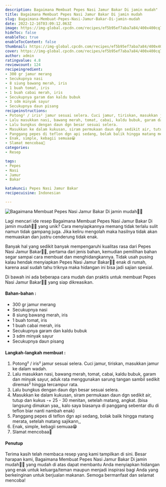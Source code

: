 ```yaml
---
description: Bagaimana Membuat Pepes Nasi Jamur Bakar Di jamin mudah"
title: Bagaimana Membuat Pepes Nasi Jamur Bakar Di jamin mudah
slug: Bagaimana-Membuat-Pepes-Nasi-Jamur-Bakar-Di-jamin-mudah
date: 2022-12-16T03:09:12.063Z
image: https://img-global.cpcdn.com/recipes/ef5b95ef7aba7a84/400x400cq70/photo.jpg
hideToc: false
enableToc: true
enableTocContent: false
thumbnail: https://img-global.cpcdn.com/recipes/ef5b95ef7aba7a84/400x400cq70/photo.jpg
cover: https://img-global.cpcdn.com/recipes/ef5b95ef7aba7a84/400x400cq70/photo.jpg
author: admin
ratingvalue: 4.8
reviewcount: 124
recipeingredient:
- 300 gr jamur merang
- Secukupnya nasi
- 8 siung bawang merah, iris
- 1 buah tomat, iris
- 1 buah cabai merah, iris
- Secukupnya garam dan kaldu bubuk
- 3 sdm minyak sayur
- Secukupnya daun pisang
recipeinstructions:
- Potong² / iris² jamur sesuai selera. Cuci jamur, tiriskan, masukkan jamur ke dalam wadah.
- Lalu masukkan nasi, bawang merah, tomat, cabai, kaldu bubuk, garam dan minyak sayur, aduk rata menggunakan sarung tangan sambil sedikit diremas² hingga tercampur rata.
- Lalu bungkus dengan daun dgn besar sesuai selera.
- Masukkan ke dalam kukusan, siram permukaan daun dgn sedikit air, tutup dan kukus -+ 25 - 30 menitan, setelah matang, angkat. (bisa langsung dimakan yaa,, kalo saya biasanya di panggang sebentar dlu di teflon biar nanti nambah enak)
- Panggang pepes di teflon dgn api sedang, bolak balik hingga matang merata, setelah matang sajikann,,
- Enak, simple, kebagii semuaa😁
- Slamat mencobaa🤩
categories:
- Resep

tags:
- Pepes
- Nasi
- Jamur
- Bakar

katakunci: Pepes Nasi Jamur Bakar
recipecuisine: Indonesian

---
```


![Bagaimana Membuat Pepes Nasi Jamur Bakar Di jamin mudah👩‍🍳](https://img-global.cpcdn.com/recipes/ef5b95ef7aba7a84/400x400cq70/photo.jpg)

Lagi mencari ide resep Bagaimana Membuat Pepes Nasi Jamur Bakar Di jamin mudah👩‍🍳 yang unik? Cara menyiapkannya memang tidak terlalu sulit namun tidak gampang juga. Jika keliru mengolah maka hasilnya tidak akan memuaskan dan justru cenderung tidak enak.

Banyak hal yang sedikit banyak mempengaruhi kualitas rasa dari Pepes Nasi Jamur Bakar👩‍🍳, pertama dari jenis bahan, kemudian pemilihan bahan segar sampai cara membuat dan menghidangkannya. Tidak usah pusing kalau hendak menyiapkan Pepes Nasi Jamur Bakar👩‍🍳 enak di rumah, karena asal sudah tahu triknya maka hidangan ini bisa jadi sajian spesial.

Di bawah ini ada beberapa cara mudah dan praktis untuk membuat Pepes Nasi Jamur Bakar👩‍🍳 yang siap dikreasikan.

<!--inarticleads1-->

#### Bahan-bahan :

- 300 gr jamur merang
- Secukupnya nasi
- 8 siung bawang merah, iris
- 1 buah tomat, iris
- 1 buah cabai merah, iris
- Secukupnya garam dan kaldu bubuk
- 3 sdm minyak sayur
- Secukupnya daun pisang

<!--inarticleads2-->

#### Langkah-langkah membuat :

1. Potong² / iris² jamur sesuai selera. Cuci jamur, tiriskan, masukkan jamur ke dalam wadah.
1. Lalu masukkan nasi, bawang merah, tomat, cabai, kaldu bubuk, garam dan minyak sayur, aduk rata menggunakan sarung tangan sambil sedikit diremas² hingga tercampur rata.
1. Lalu bungkus dengan daun dgn besar sesuai selera.
1. Masukkan ke dalam kukusan, siram permukaan daun dgn sedikit air, tutup dan kukus -+ 25 - 30 menitan, setelah matang, angkat. (bisa langsung dimakan yaa,, kalo saya biasanya di panggang sebentar dlu di teflon biar nanti nambah enak)
1. Panggang pepes di teflon dgn api sedang, bolak balik hingga matang merata, setelah matang sajikann,,
1. Enak, simple, kebagii semuaa😁
1. Slamat mencobaa🤩

#### Penutup

Terima kasih telah membaca resep yang kami tampilkan di sini. Besar harapan kami, Bagaimana Membuat Pepes Nasi Jamur Bakar Di jamin mudah👩‍🍳 yang mudah di atas dapat membantu Anda menyiapkan hidangan yang enak untuk keluarga/teman maupun menjadi inspirasi bagi Anda yang berkeinginan untuk berjualan makanan. Semoga bermanfaat dan selamat mencoba!